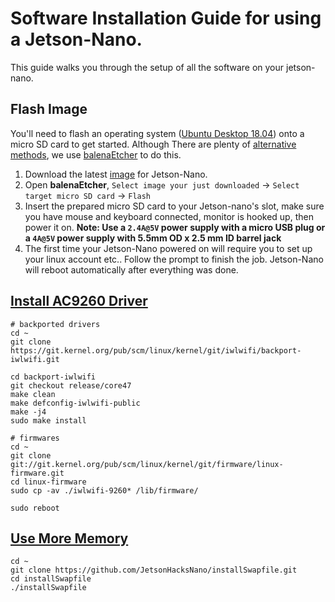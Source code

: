 # Software Installation Guide for using a Jetson-Nano.
This guide walks you through the setup of all the software on your jetson-nano.

## Flash Image
You'll need to flash an operating system ([Ubuntu Desktop 18.04](http://releases.ubuntu.com/18.04/)) onto a micro SD card to get started. Although There are plenty of [alternative methods](https://developer.nvidia.com/embedded/learn/get-started-jetson-nano-devkit#write), we use [balenaEtcher](https://www.balena.io/etcher/) to do this.

1. Download the latest [image](https://developer.nvidia.com/jetson-nano-sd-card-image-r322) for Jetson-Nano.
2. Open **balenaEtcher**, `Select image your just downloaded` -> `Select target micro SD card` -> `Flash`
3. Insert the prepared micro SD card to your Jetson-nano's slot, make sure you have mouse and keyboard connected, monitor is hooked up, then power it on. **Note: Use a  `2.4A@5V` power supply with a micro USB plug or a `4A@5V` power supply with 5.5mm OD x 2.5 mm ID barrel jack**
4. The first time your Jetson-Nano powered on will require you to set up your linux account etc.. Follow the prompt to finish the job. Jetson-Nano will reboot automatically after everything was done. 


## [Install AC9260 Driver](https://devtalk.nvidia.com/default/topic/1050449/jetson-nano/intel-9260-wifi-on-jetson-nano-jetbot/post/5364792/#5364792)
```console
# backported drivers
cd ~
git clone https://git.kernel.org/pub/scm/linux/kernel/git/iwlwifi/backport-iwlwifi.git

cd backport-iwlwifi
git checkout release/core47
make clean
make defconfig-iwlwifi-public
make -j4
sudo make install

# firmwares
cd ~
git clone git://git.kernel.org/pub/scm/linux/kernel/git/firmware/linux-firmware.git
cd linux-firmware
sudo cp -av ./iwlwifi-9260* /lib/firmware/

sudo reboot
```

## [Use More Memory](https://www.jetsonhacks.com/2019/04/14/jetson-nano-use-more-memory/)
```console
cd ~
git clone https://github.com/JetsonHacksNano/installSwapfile.git
cd installSwapfile
./installSwapfile
```
